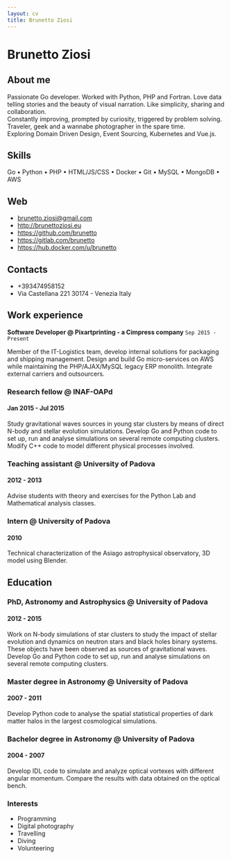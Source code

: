 ```yaml
---
layout: cv
title: Brunetto Ziosi
---
```

# Brunetto Ziosi
## About me
                                        
Passionate Go developer. Worked with Python, PHP and Fortran.
Love data telling stories and the beauty of visual narration.
Like simplicity, sharing and collaboration.<br/>
Constantly improving, prompted by curiosity, triggered by problem solving.
Traveler, geek and a wannabe photographer in the spare time.<br/>
Exploring Domain Driven Design, Event Sourcing, Kubernetes and Vue.js.

## Skills
Go &#8226; Python &#8226; PHP &#8226; HTML/JS/CSS &#8226; Docker &#8226; Git &#8226; MySQL &#8226; MongoDB &#8226; AWS
                                                                      
## Web

* brunetto.ziosi@gmail.com
* http://brunettoziosi.eu
* https://github.com/brunetto
* https://gitlab.com/brunetto
* https://hub.docker.com/u/brunetto

## Contacts

* +393474958152
* Via Castellana 221
30174 - Venezia
Italy

## Work experience

**Software Developer @ Pixartprinting - a Cimpress company**
`Sep 2015 - Present`

Member of the IT-Logistics team, develop internal solutions for packaging and shipping management.
Design and build Go micro-services on AWS while maintaining the PHP/AJAX/MySQL legacy ERP monolith.
Integrate external carriers and outsourcers.
                                    
### Research fellow @ INAF-OAPd
#### Jan 2015 - Jul 2015

Study gravitational waves sources in young star clusters by means of direct N-body and stellar evolution simulations. Develop Go and Python code to set up, run and analyse simulations on several remote computing clusters. Modify C++ code to model different physical processes involved.

### Teaching assistant @ University of Padova
#### 2012 - 2013

Advise students with theory and exercises for the Python Lab and Mathematical analysis classes.

### Intern @ University of Padova
#### 2010

Technical characterization of the Asiago astrophysical observatory, 3D model using Blender.

## Education
### PhD, Astronomy and Astrophysics @ University of Padova
#### 2012 - 2015
 
Work on N-body simulations of star clusters to study the impact of stellar evolution and dynamics on neutron stars and black holes binary systems. These objects have been observed as sources of gravitational waves. Develop Go and Python code to set up, run and analyse simulations on several remote computing clusters.
                                   
### Master degree in Astronomy @ University of Padova
#### 2007 - 2011

Develop Python code to analyse the spatial statistical properties of dark matter halos in the largest cosmological simulations.
                                   
### Bachelor degree in Astronomy @ University of Padova
#### 2004 - 2007

Develop IDL code to simulate and analyze optical vortexes with different angular momentum. Compare the results with data obtained on the optical bench.

### Interests

* Programming 
* Digital photography 
* Travelling 
* Diving 
* Volunteering